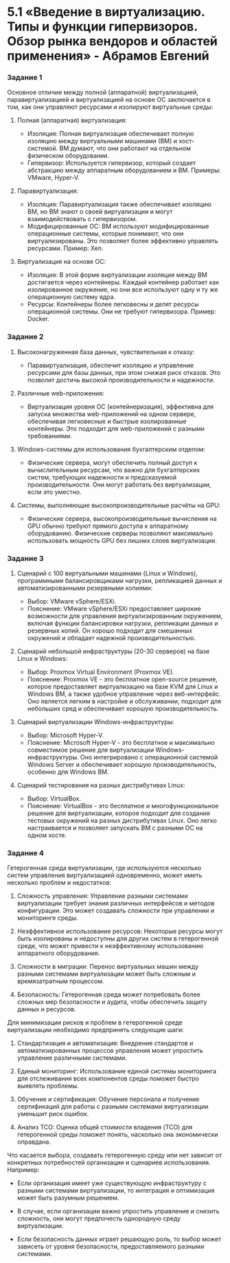 # 5.1 «Введение в виртуализацию. Типы и функции гипервизоров. Обзор рынка вендоров и областей применения» - Абрамов Евгений

### Задание 1

Основное отличие между полной (аппаратной) виртуализацией, паравиртуализацией и виртуализацией на основе ОС заключается в том, как они управляют ресурсами и изолируют виртуальные среды:

1. Полная (аппаратная) виртуализация:
   - Изоляция: Полная виртуализация обеспечивает полную изоляцию между виртуальными машинами (ВМ) и хост-системой. ВМ думают, что они работают на отдельном физическом оборудовании.
   - Гипервизор: Используется гипервизор, который создает абстракцию между аппаратным оборудованием и ВМ. Примеры: VMware, Hyper-V.

2. Паравиртуализация:
   - Изоляция: Паравиртуализация также обеспечивает изоляцию ВМ, но ВМ знают о своей виртуализации и могут взаимодействовать с гипервизором.
   - Модифицированные ОС: ВМ используют модифицированные операционные системы, которые понимают, что они виртуализированы. Это позволяет более эффективно управлять ресурсами. Пример: Xen.

3. Виртуализация на основе ОС:
   - Изоляция: В этой форме виртуализации изоляция между ВМ достигается через контейнеры. Каждый контейнер работает как изолированное окружение, но они все используют одну и ту же операционную систему ядра.
   - Ресурсы: Контейнеры более легковесны и делят ресурсы операционной системы. Они не требуют гипервизора. Пример: Docker.


### Задание 2

1. Высоконагруженная база данных, чувствительная к отказу:
   - Паравиртуализация, обеспечит изоляцию и управление ресурсами для базы данных, при этом снижая риск отказов. Это позволит достичь высокой производительности и надежности.

2. Различные web-приложения:
   - Виртуализация уровня ОС (контейнеризация), эффективна для запуска множества web-приложений на одном сервере, обеспечивая легковесные и быстрые изолированные контейнеры. Это подходит для web-приложений с разными требованиями.

3. Windows-системы для использования бухгалтерским отделом:
   - Физические сервера, могут обеспечить полный доступ к вычислительным ресурсам, что важно для бухгалтерских систем, требующих надежности и предсказуемой производительности. Они могут работать без виртуализации, если это уместно.

4. Системы, выполняющие высокопроизводительные расчёты на GPU:
   - Физические сервера, высокопроизводительные вычисления на GPU обычно требуют прямого доступа к аппаратному оборудованию. Физические серверы позволяют максимально использовать мощность GPU без лишних слоев виртуализации.

### Задание 3

1. Сценарий с 100 виртуальными машинами (Linux и Windows), программными балансировщиками нагрузки, репликацией данных и автоматизированными резервными копиями:
   - Выбор: VMware vSphere/ESXi.
   - Пояснение: VMware vSphere/ESXi предоставляет широкие возможности для управления виртуализированным окружением, включая функции балансировки нагрузки, репликации данных и резервных копий. Он хорошо подходит для смешанных окружений и обладает надежной производительностью.

2. Сценарий небольшой инфраструктуры (20-30 серверов) на базе Linux и Windows:
   - Выбор: Proxmox Virtual Environment (Proxmox VE).
   - Пояснение: Proxmox VE - это бесплатное open-source решение, которое предоставляет виртуализацию на базе KVM для Linux и Windows ВМ, а также удобное управление через веб-интерфейс. Оно является легким в настройке и обслуживании, подходит для небольших сред и обеспечивает хорошую производительность.

3. Сценарий виртуализации Windows-инфраструктуры:
   - Выбор: Microsoft Hyper-V.
   - Пояснение: Microsoft Hyper-V - это бесплатное и максимально совместимое решение для виртуализации Windows-инфраструктуры. Оно интегрировано с операционной системой Windows Server и обеспечивает хорошую производительность, особенно для Windows ВМ.

4. Сценарий тестирования на разных дистрибутивах Linux:
   - Выбор: VirtualBox.
   - Пояснение: VirtualBox - это бесплатное и многофункциональное решение для виртуализации, которое подходит для создания тестовых окружений на разных дистрибутивах Linux. Оно легко настраивается и позволяет запускать ВМ с разными ОС на одном хосте.

### Задание 4

Гетерогенная среда виртуализации, где используются несколько систем управления виртуализацией одновременно, может иметь несколько проблем и недостатков:

1. Сложность управления: Управление разными системами виртуализации требует знания различных интерфейсов и методов конфигурации. Это может создавать сложности при управлении и мониторинге среды.

2. Неэффективное использование ресурсов: Некоторые ресурсы могут быть изолированы и недоступны для других систем в гетерогенной среде, что может привести к неэффективному использованию аппаратного оборудования.

3. Сложности в миграции: Перенос виртуальных машин между разными системами виртуализации может быть сложным и времязатратным процессом.

4. Безопасность: Гетерогенная среда может потребовать более сложных мер безопасности и аудита, чтобы обеспечить защиту данных и ресурсов.

Для минимизации рисков и проблем в гетерогенной среде виртуализации необходимо предпринять следующие шаги:

1. Стандартизация и автоматизация: Внедрение стандартов и автоматизированных процессов управления может упростить управление различными системами.

2. Единый мониторинг: Использование единой системы мониторинга для отслеживания всех компонентов среды поможет быстро выявлять проблемы.

3. Обучение и сертификация: Обучение персонала и получение сертификаций для работы с разными системами виртуализации уменьшит риск ошибок.

4. Анализ TCO: Оценка общей стоимости владения (TCO) для гетерогенной среды поможет понять, насколько она экономически оправдана.

Что касается выбора, создавать гетерогенную среду или нет зависит от конкретных потребностей организации и сценариев использования. Например:

- Если организация имеет уже существующую инфраструктуру с разными системами виртуализации, то интеграция и оптимизация может быть разумным решением.

- В случае, если организации важно упростить управление и снизить сложность, они могут предпочесть однородную среду виртуализации.

- Если безопасность данных играет решающую роль, то выбор может зависеть от уровня безопасности, предоставляемого разными системами.